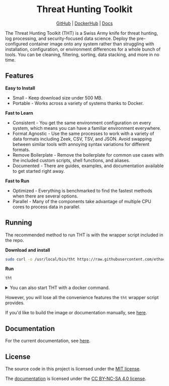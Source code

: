 <h1 align="center">Threat Hunting Toolkit</h1>

<p align="center">
  <a href="https://github.com/ethack/tht">GitHub</a> | 
  <a href="https://hub.docker.com/r/ethack/tht">DockerHub</a> | 
  <a href="https://ethack.github.io/tht/">Docs</a>
</p>

The Threat Hunting Toolkit (<span title="Think Happy Thoughts  (⌒‿⌒)">THT</span>) is a Swiss Army knife for threat hunting, log processing, and security-focused data science. Deploy the pre-configured container image onto any system rather than struggling with installation, configuration, or environment differences for a whole bunch of tools. You can be cleaning, filtering, sorting, data stacking, and more in no time.

## Features

**Easy to Install**

- Small - Keep download size under 500 MB.
- Portable - Works across a variety of systems thanks to Docker.

**Fast to Learn**

- Consistent - You get the same environment configuration on every system, which means you can have a familiar environment everywhere.
- Format Agnostic - Use the same processes to work with a variety of data formats including Zeek, CSV, TSV, and JSON. Avoid swapping between similar tools with annoying syntax variations for different formats.
- Remove Boilerplate - Remove the boilerplate for common use cases with the included custom scripts, shell functions, and aliases.
- Documented - There are guides, examples, and documentation available to get started right away.

**Fast to Run**

- Optimized - Everything is benchmarked to find the fastest methods when there are several options.
- Parallel - Many of the components take advantage of multiple CPU cores to process data in parallel.

## Running

The recommended method to run THT is with the wrapper script included in the repo.

**Download and install**
```bash
sudo curl -o /usr/local/bin/tht https://raw.githubusercontent.com/ethack/tht/main/tht && sudo chmod +x /usr/local/bin/tht
```

**Run**
```bash
tht
```

<details>
<summary>You can also start THT with a docker command.</summary>

**From DockerHub**
```bash
docker run --rm -it -h $(hostname) --init --pid host -v /etc/localtime:/etc/localtime -v /:/host -w "/host/$(pwd)" ethack/tht
```

**From GitHub Container Registry**
```bash
docker run --rm -it -h $(hostname) --init --pid host -v /etc/localtime:/etc/localtime -v /:/host -w "/host/$(pwd)" ghcr.io/ethack/tht
```

</details>

However, you will lose all the convenience features the `tht` wrapper script provides.

If you'd like to build the image or documentation manually, see [here](https://ethack.github.io/tht/development/).

## Documentation

For the current documentation, see [here](https://ethack.github.io/tht/).

## License

The source code in this project is licensed under the [MIT license](LICENSE). 

The [documentation](docs/content/) is licensed under the [CC BY-NC-SA 4.0 license](https://creativecommons.org/licenses/by-nc-sa/4.0/).

